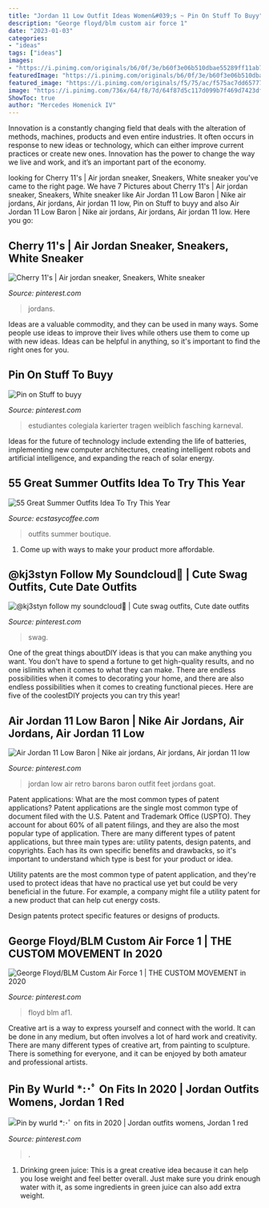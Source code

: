```yaml
---
title: "Jordan 11 Low Outfit Ideas Women&#039;s ~ Pin On Stuff To Buyy"
description: "George floyd/blm custom air force 1"
date: "2023-01-03"
categories:
- "ideas"
tags: ["ideas"]
images:
- "https://i.pinimg.com/originals/b6/0f/3e/b60f3e06b510dbae55289ff11ab79d51.jpg"
featuredImage: "https://i.pinimg.com/originals/b6/0f/3e/b60f3e06b510dbae55289ff11ab79d51.jpg"
featured_image: "https://i.pinimg.com/originals/f5/75/ac/f575ac7dd6577741040bf6efdc917849.jpg"
image: "https://i.pinimg.com/736x/64/f8/7d/64f87d5c117d099b7f469d7423df3192.jpg"
ShowToc: true
author: "Mercedes Homenick IV"
---
```



Innovation is a constantly changing field that deals with the alteration of methods, machines, products and even entire industries. It often occurs in response to new ideas or technology, which can either improve current practices or create new ones. Innovation has the power to change the way we live and work, and it’s an important part of the economy.

	

		
looking for Cherry 11&#039;s | Air jordan sneaker, Sneakers, White sneaker you've came to the right page. We have 7 Pictures about Cherry 11&#039;s | Air jordan sneaker, Sneakers, White sneaker like Air Jordan 11 Low Baron | Nike air jordans, Air jordans, Air jordan 11 low, Pin on Stuff to buyy and also Air Jordan 11 Low Baron | Nike air jordans, Air jordans, Air jordan 11 low. Here you go:
		
    
## Cherry 11&#039;s | Air Jordan Sneaker, Sneakers, White Sneaker

<img loading=lazy src="https://i.pinimg.com/originals/62/95/ff/6295ff177d4ad79399d68e41a526dc80.jpg" onerror="this.onerror=null;this.src='https://tse4.mm.bing.net/th?id=OIP.oFjgWmElvTBHAPVZpsdwkwHaNL&amp;pid=15.1';" alt="Cherry 11&#039;s | Air jordan sneaker, Sneakers, White sneaker">

_Source: pinterest.com_

>jordans. 

	

Ideas are a valuable commodity, and they can be used in many ways. Some people use ideas to improve their lives while others use them to come up with new ideas. Ideas can be helpful in anything, so it's important to find the right ones for you.

    
## Pin On Stuff To Buyy

<img loading=lazy src="https://i.pinimg.com/736x/8d/50/cd/8d50cd7fbcfc4904b6fcbb732cf4103f.jpg" onerror="this.onerror=null;this.src='https://tse2.mm.bing.net/th?id=OIP.tdPLwhpAz_VIlSEWgbwu6gAAAA&amp;pid=15.1';" alt="Pin on Stuff to buyy">

_Source: pinterest.com_

>estudiantes colegiala karierter tragen weiblich fasching karneval. 

	

Ideas for the future of technology include extending the life of batteries, implementing new computer architectures, creating intelligent robots and artificial intelligence, and expanding the reach of solar energy.

    
## 55 Great Summer Outfits Idea To Try This Year

<img loading=lazy src="https://i1.wp.com/www.ecstasycoffee.com/wp-content/uploads/2016/08/Indie-Fashion-Boutique.jpg?resize=750%2C1125" onerror="this.onerror=null;this.src='https://tse4.mm.bing.net/th?id=OIP.QRbEa4z-wrVmGPMyDcvxigHaLH&amp;pid=15.1';" alt="55 Great Summer Outfits Idea To Try This Year">

_Source: ecstasycoffee.com_

>outfits summer boutique. 

	

1. Come up with ways to make your product more affordable.

    
## @kj3styn Follow My Soundcloud🍒 | Cute Swag Outfits, Cute Date Outfits

<img loading=lazy src="https://i.pinimg.com/originals/b6/0f/3e/b60f3e06b510dbae55289ff11ab79d51.jpg" onerror="this.onerror=null;this.src='https://tse4.mm.bing.net/th?id=OIP.dBS6lShoNUcsoUJyVaL1GgHaHa&amp;pid=15.1';" alt="@kj3styn follow my soundcloud🍒 | Cute swag outfits, Cute date outfits">

_Source: pinterest.com_

>swag. 

	

One of the great things aboutDIY ideas is that you can make anything you want. You don't have to spend a fortune to get high-quality results, and no one islimits when it comes to what they can make. There are endless possibilities when it comes to decorating your home, and there are also endless possibilities when it comes to creating functional pieces. Here are five of the coolestDIY projects you can try this year!

    
## Air Jordan 11 Low Baron | Nike Air Jordans, Air Jordans, Air Jordan 11 Low

<img loading=lazy src="https://i.pinimg.com/736x/64/f8/7d/64f87d5c117d099b7f469d7423df3192.jpg" onerror="this.onerror=null;this.src='https://tse1.mm.bing.net/th?id=OIP._GDofMU8ajn92Vr2HAPD1AHaJP&amp;pid=15.1';" alt="Air Jordan 11 Low Baron | Nike air jordans, Air jordans, Air jordan 11 low">

_Source: pinterest.com_

>jordan low air retro barons baron outfit feet jordans goat. 

	

Patent applications: What are the most common types of patent applications?
Patent applications are the single most common type of document filed with the U.S. Patent and Trademark Office (USPTO). They account for about 60% of all patent filings, and they are also the most popular type of application.
There are many different types of patent applications, but three main types are: utility patents, design patents, and copyrights. Each has its own specific benefits and drawbacks, so it's important to understand which type is best for your product or idea.

 Utility patents are the most common type of patent application, and they're used to protect ideas that have no practical use yet but could be very beneficial in the future. For example, a company might file a utility patent for a new product that can help cut energy costs.

Design patents protect specific features or designs of products.

    
## George Floyd/BLM Custom Air Force 1 | THE CUSTOM MOVEMENT In 2020

<img loading=lazy src="https://i.pinimg.com/736x/db/78/92/db7892acd92d558034bc7861bfff650d.jpg" onerror="this.onerror=null;this.src='https://tse2.mm.bing.net/th?id=OIP.3lK2v4gTPGyhQK8p0QzSjgHaJ3&amp;pid=15.1';" alt="George Floyd/BLM Custom Air Force 1 | THE CUSTOM MOVEMENT in 2020">

_Source: pinterest.com_

>floyd blm af1. 

	

Creative art is a way to express yourself and connect with the world. It can be done in any medium, but often involves a lot of hard work and creativity. There are many different types of creative art, from painting to sculpture. There is something for everyone, and it can be enjoyed by both amateur and professional artists.

    
## Pin By Wurld *:･ﾟ On Fits In 2020 | Jordan Outfits Womens, Jordan 1 Red

<img loading=lazy src="https://i.pinimg.com/originals/f5/75/ac/f575ac7dd6577741040bf6efdc917849.jpg" onerror="this.onerror=null;this.src='https://tse1.mm.bing.net/th?id=OIP.40YZuMYf0J7Rn3SpwDaSpQHaLH&amp;pid=15.1';" alt="Pin by wurld *:･ﾟ on fits in 2020 | Jordan outfits womens, Jordan 1 red">

_Source: pinterest.com_

>. 

	

1. Drinking green juice: This is a great creative idea because it can help you lose weight and feel better overall. Just make sure you drink enough water with it, as some ingredients in green juice can also add extra weight.

